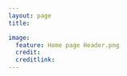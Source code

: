 ```yaml
---
layout: page
title: 

image:
  feature: Home page Header.png
  credit:
  creditlink: 
---
```



[^1]: Example: *domain.com/category-name/post-title*